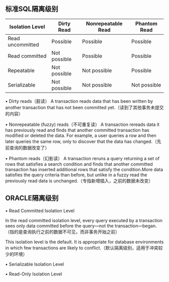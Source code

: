 ## 标准SQL隔离级别

| Isolation Level  | Dirty Read   | Nonrepeatable Read | Phantom Read |
| ---------------- | ------------ | ------------------ | ------------ |
| Read uncommitted | Possible     | Possible           | Possible     |
| Read committed   | Not possible | Possible           | Possible     |
| Repeatable       | Not possible | Not possible       | Possible     |
| Serializable     | Not possible | Not possible       | Not possible |



• Dirty reads（脏读）
A transaction reads data that has been written by another transaction that has not
been committed yet.（读到了其他事务未提交的内容）

• Nonrepeatable (fuzzy) reads（不可重复读）
A transaction rereads data it has previously read and finds that another committed
transaction has modified or deleted the data. For example, a user queries a row
and then later queries the same row, only to discover that the data has changed.（先前查询的数据改变了）

• Phantom reads（幻影读）
A transaction reruns a query returning a set of rows that satisfies a search
condition and finds that another committed transaction has inserted additional
rows that satisfy the condition.More data satisfies the query criteria
than before, but unlike in a fuzzy read the previously read data is unchanged.（专指新增插入，之前的数据未改变）



## ORACLE隔离级别

• Read Committed Isolation Level

In the read committed isolation level, every query executed by a transaction sees
only data committed before the query—not the transaction—began.（指的是查询执行之前的数据不可见，而非事务开始之前）

This isolation level is the default. It is appropriate for database environments in which
few transactions are likely to conflict.（默认隔离级别，适用于冲突较少的环境）





• Serializable Isolation Level



• Read-Only Isolation Level



